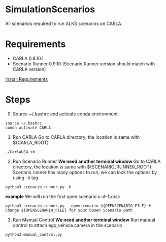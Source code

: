 # SimulationScenarios
All scenarios required to run ALKS scenarios on CARLA. 

# Requirements
- CARLA 0.9.10.1
- Scenario Runner 0.9.10 (Scenario Runner version should match with CARLA version)

[Install Requirements](INSTALL.md)

# Steps
0. Source ~/.bashrc and acticate conda environment
```console
source ~/.bashrc
conda activate CARLA
```
1. Run CARLA
Go to CARLA directory, the location is same with ${CARLA_ROOT}
```console
./CarlaUE4.sh
```
2. Run Scenario Runner
**We need another terminal window**
Go to CARLA directory, the location is same with ${SCENARIO_RUNNER_ROOT}. Scenario runner has many options to run, we can look the options by using -h tag.
```console
python3 scenario_runner.py -h
```
**example**
We will run the first open scenario *x-4-1.xosc*
```console
python3 scenario_runner.py --openscenario ${OPENSCENARIO_FILE} # Change ${OPENSCENARIO_FILE} for your Opoen Scenario path
```
3. Run Manual Control
**We need another terminal window**
Run manual control to attach ego_vehicle camera in the scenario
```console
python3 manual_control.py
```

